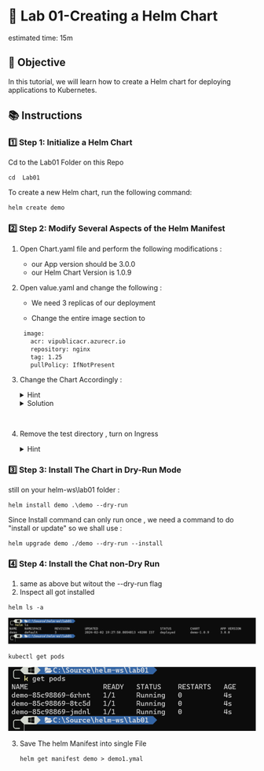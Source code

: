 # 🚀 Lab 01-Creating a Helm Chart

estimated time: 15m

## 🎯 Objective
In this tutorial, we will learn how to create a Helm chart for deploying applications to Kubernetes.

## 📚 Instructions

### 1️⃣ Step 1: Initialize a Helm Chart

Cd to the Lab01 Folder on this Repo

```
cd  Lab01
```

To create a new Helm chart, run the following command:

```bash
helm create demo
```

### 2️⃣ Step 2: Modify Several Aspects of the Helm Manifest

1. Open Chart.yaml file and perform the following modifications :

   - our App version should be 3.0.0
   - our Helm Chart Version is 1.0.9

2. Open value.yaml and change the following :

   - We need 3 replicas of our deployment

   - Change the entire image section to

   ```
    image:
      acr: vipublicacr.azurecr.io
      repository: nginx
      tag: 1.25
      pullPolicy: IfNotPresent

   ```

3. Change the Chart Accordingly :

   <details>
   <summary>Hint</summary>
   Search the code who is referncing .Values.image.repository
   </details>

   <details>
   <summary>Solution</summary>
   On Deployment.yaml , line 34 change to

   ```
   image: "{{ .Values.image.acr }}/{{ .Values.image.repository }}:{{ .Values.image.tag }}"
   ```

   </details>

<br>

4. Remove the test directory , turn on Ingress

   <details>
   <summary>Hint</summary>
   on the ingress.yaml file there is a condition that determines whether ingress should be installed

   ```
   {{- if .Values.ingress.enabled }}
   ```

   change the values file accordingly
   </details>

### 3️⃣ Step 3: Install The Chart in Dry-Run Mode

still on your helm-ws\lab01 folder :

```
helm install demo .\demo --dry-run
```

Since Install command can only run once , we need a command to do "install or update" so we shall use :

```
helm upgrade demo ./demo --dry-run --install
```

### 4️⃣ Step 4: Install the Chat non-Dry Run

1. same as above but witout the --dry-run flag
2. Inspect all got installed

```
helm ls -a
```

![helm](../images/helm1.png)

```
kubectl get pods
```

![pods](../images/pods.png)

3. Save The helm Manifest into single File

   ```
   helm get manifest demo > demo1.ymal
   ```
